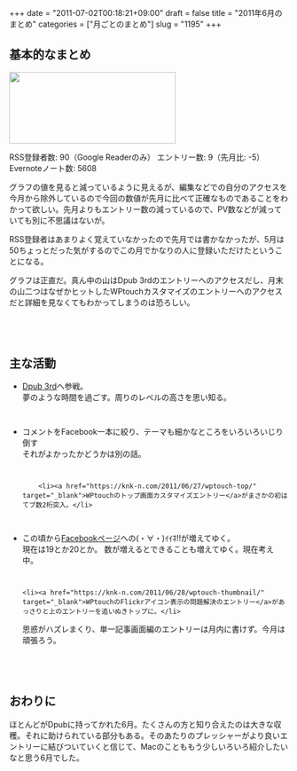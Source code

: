 +++
date = "2011-07-02T00:18:21+09:00"
draft = false
title = "2011年6月のまとめ"
categories = ["月ごとのまとめ"]
slug = "1195"
+++

<h2>基本的なまとめ</h2>

<a href="https://knk-n.com/images/2011/07/201106_matome.png"><img src="https://knk-n.com/images/2011/07/201106_matome-300x129.png" alt="" title="201106_matome" width="300" height="129" class="aligncenter size-medium wp-image-1196" /></a>
<!--more-->

RSS登録者数: 90（Google Readerのみ）
エントリー数: 9（先月比: -5）
Evernoteノート数: 5608

グラフの値を見ると減っているように見えるが、編集などでの自分のアクセスを今月から除外しているので今回の数値が先月に比べて正確なものであることをわかって欲しい。先月よりもエントリー数の減っているので、PV数などが減っていても別に不思議はないが。

RSS登録者はあまりよく覚えていなかったので先月では書かなかったが、5月は50ちょっとだった気がするのでこの月でかなりの人に登録いただけたということになる。

グラフは正直だ。真ん中の山はDpub 3rdのエントリーへのアクセスだし、月末の山二つはなぜかヒットしたWPtouchカスタマイズのエントリーへのアクセスだと詳細を見なくてもわかってしまうのは恐ろしい。

<p style="margin-top: 6em;">

<h2>主な活動</h2>
<ul>
	<li><a href="https://knk-n.com/2011/06/19/dpub3/" target="_blank">Dpub 3rd</a>へ参戦。</li>
夢のような時間を過ごす。周りのレベルの高さを思い知る。

<p style="margin-top: 3em;">

<li>コメントをFacebook一本に絞り、テーマも細かなところをいろいろいじり倒す</li>
それがよかったかどうかは別の話。

<p style="margin-top: 3em;">

		<li><a href="https://knk-n.com/2011/06/27/wptouch-top/" target="_blank">WPtouchのトップ画面カスタマイズエントリー</a>がまさかの初はてブ数2桁突入。</li>

<p style="margin-top: 3em;">

<li>この頃から<a href="http://www.facebook.com/pages/knk-ncom/148917961843052" target="_blank">Facebookページ</a>への(・∀・)ｲｲﾈ!!が増えてゆく。</li>
現在は19とか20とか。
数が増えるとできることも増えてゆく。現在考え中。

<p style="margin-top: 3em;">

	<li><a href="https://knk-n.com/2011/06/28/wptouch-thumbnail/" target="_blank">WPtouchのFlickrアイコン表示の問題解決のエントリー</a>があっさりと上のエントリーを追いぬきトップに。</li>
思惑がハズレまくり、単一記事画面編のエントリーは月内に書けず。今月は頑張ろう。

</ul>

<p style="margin-top: 6em;">

<h2>おわりに</h2>
ほとんどがDpubに持ってかれた6月。たくさんの方と知り合えたのは大きな収穫。それに助けられている部分もある。そのあたりのプレッシャーがより良いエントリーに結びついていくと信じて、Macのことももう少しいろいろ紹介したいなと思う6月でした。





